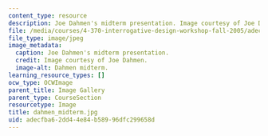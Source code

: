 ```yaml
---
content_type: resource
description: Joe Dahmen's midterm presentation. Image courtesy of Joe Dahmen.
file: /media/courses/4-370-interrogative-design-workshop-fall-2005/adecfba62dd44e84b58996dfc299658d_dahmen_midterm.jpg
file_type: image/jpeg
image_metadata:
  caption: Joe Dahmen's midterm presentation.
  credit: Image courtesy of Joe Dahmen.
  image-alt: Dahmen midterm.
learning_resource_types: []
ocw_type: OCWImage
parent_title: Image Gallery
parent_type: CourseSection
resourcetype: Image
title: dahmen_midterm.jpg
uid: adecfba6-2dd4-4e84-b589-96dfc299658d
---
```

